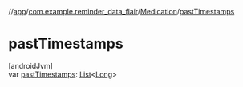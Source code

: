 //[app](../../../index.md)/[com.example.reminder_data_flair](../index.md)/[Medication](index.md)/[pastTimestamps](past-timestamps.md)

# pastTimestamps

[androidJvm]\
var [pastTimestamps](past-timestamps.md): [List](https://kotlinlang.org/api/latest/jvm/stdlib/kotlin.collections/-list/index.html)&lt;[Long](https://kotlinlang.org/api/latest/jvm/stdlib/kotlin/-long/index.html)&gt;
